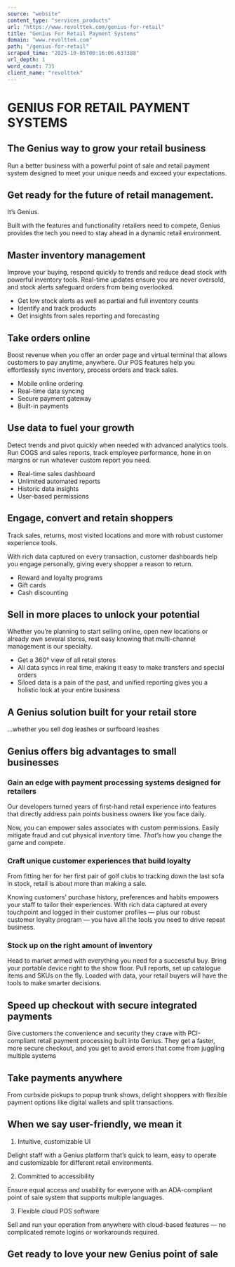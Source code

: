 ```yaml
---
source: "website"
content_type: "services_products"
url: "https://www.revolttek.com/genius-for-retail"
title: "Genius For Retail Payment Systems"
domain: "www.revolttek.com"
path: "/genius-for-retail"
scraped_time: "2025-10-05T00:16:06.637388"
url_depth: 1
word_count: 735
client_name: "revolttek"
---
```


# GENIUS FOR RETAIL PAYMENT SYSTEMS

## The Genius way to grow your retail business

Run a better business with a powerful point of sale and retail payment system designed to meet your unique needs and exceed your expectations.

## Get ready for the future of retail management.  
It’s Genius.

Built with the features and functionality retailers need to compete, Genius provides the tech you need to stay ahead in a dynamic retail environment.

## Master inventory management

Improve your buying, respond quickly to trends and reduce dead stock with powerful inventory tools. Real-time updates ensure you are never oversold, and stock alerts safeguard orders from being overlooked.

*   Get low stock alerts as well as partial and full inventory counts
*   Identify and track products
*   Get insights from sales reporting and forecasting

## Take orders online

Boost revenue when you offer an order page and virtual terminal that allows customers to pay anytime, anywhere. Our POS features help you effortlessly sync inventory, process orders and track sales.

*   Mobile online ordering
*   Real-time data syncing
*   Secure payment gateway
*   Built-in payments

## Use data to fuel your growth

Detect trends and pivot quickly when needed with advanced analytics tools. Run COGS and sales reports, track employee performance, hone in on margins or run whatever custom report you need.

*   Real-time sales dashboard
*   Unlimited automated reports
*   Historic data insights
*   User-based permissions

## Engage, convert and retain shoppers

Track sales, returns, most visited locations and more with robust customer experience tools.

With rich data captured on every transaction, customer dashboards help you engage personally, giving every shopper a reason to return.

*   Reward and loyalty programs
*   Gift cards
*   Cash discounting

## Sell in more places to unlock your potential

Whether you’re planning to start selling online, open new locations or already own several stores, rest easy knowing that multi-channel management is our specialty.

*   Get a 360° view of all retail stores
*   All data syncs in real time, making it easy to make transfers and special orders
*   Siloed data is a pain of the past, and unified reporting gives you a holistic look at your entire business

## A Genius solution built for your retail store

…whether you sell dog leashes or surfboard leashes

## Genius offers big advantages to small businesses

### Gain an edge with payment processing systems designed for retailers

Our developers turned years of first-hand retail experience into features that directly address pain points business owners like you face daily.

Now, you can empower sales associates with custom permissions. Easily mitigate fraud and cut physical inventory time. _That’s_ how you change the game and compete.

### Craft unique customer experiences that build loyalty

From fitting her for her first pair of golf clubs to tracking down the last sofa in stock, retail is about more than making a sale.

Knowing customers’ purchase history, preferences and habits empowers your staff to tailor their experiences. With rich data captured at every touchpoint and logged in their customer profiles — plus our robust customer loyalty program — you have all the tools you need to drive repeat business.

### Stock up on the right amount of inventory

Head to market armed with everything you need for a successful buy. Bring your portable device right to the show floor. Pull reports, set up catalogue items and SKUs on the fly. Loaded with data, your retail buyers will have the tools to make smarter decisions.

## Speed up checkout with secure integrated payments

Give customers the convenience and security they crave with PCI-compliant retail payment processing built into Genius. They get a faster, more secure checkout, and you get to avoid errors that come from juggling multiple systems

## Take payments anywhere

From curbside pickups to popup trunk shows, delight shoppers with flexible payment options like digital wallets and split transactions.

## When we say user-friendly, we mean it

1. Intuitive, customizable UI

Delight staff with a Genius platform that’s quick to learn, easy to operate and customizable for different retail environments.

2. Committed to accessibility

Ensure equal access and usability for everyone with an ADA-compliant point of sale system that supports multiple languages.

3. Flexible cloud POS software

Sell and run your operation from anywhere with cloud-based features — no complicated remote logins or workarounds required.

## Get ready to love your new Genius point of sale
